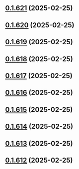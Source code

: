## [0.1.621](https://github.com/binary-braids/terraform-oracle/compare/v0.1.620...v0.1.621) (2025-02-25)



## [0.1.620](https://github.com/binary-braids/terraform-oracle/compare/v0.1.619...v0.1.620) (2025-02-25)



## [0.1.619](https://github.com/binary-braids/terraform-oracle/compare/v0.1.618...v0.1.619) (2025-02-25)



## [0.1.618](https://github.com/binary-braids/terraform-oracle/compare/v0.1.617...v0.1.618) (2025-02-25)



## [0.1.617](https://github.com/binary-braids/terraform-oracle/compare/v0.1.616...v0.1.617) (2025-02-25)



## [0.1.616](https://github.com/binary-braids/terraform-oracle/compare/v0.1.615...v0.1.616) (2025-02-25)



## [0.1.615](https://github.com/binary-braids/terraform-oracle/compare/v0.1.614...v0.1.615) (2025-02-25)



## [0.1.614](https://github.com/binary-braids/terraform-oracle/compare/v0.1.613...v0.1.614) (2025-02-25)



## [0.1.613](https://github.com/binary-braids/terraform-oracle/compare/v0.1.612...v0.1.613) (2025-02-25)



## [0.1.612](https://github.com/binary-braids/terraform-oracle/compare/v0.1.611...v0.1.612) (2025-02-25)



